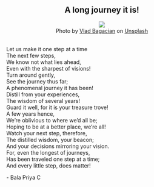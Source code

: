 <div align= "center"><h2>A long journey it is!</h2></div>

<div align="center"><img src= "https://images.unsplash.com/photo-1523975864490-174dd4d9a41e?ixid=MnwxMjA3fDB8MHxwaG90by1wYWdlfHx8fGVufDB8fHx8&ixlib=rb-1.2.1&auto=format&fit=crop&w=870&q=80"></div>

<div align ="center">Photo by <a href="https://unsplash.com/@vladbagacian?utm_source=unsplash&utm_medium=referral&utm_content=creditCopyText">Vlad Bagacian</a> on <a href="https://unsplash.com/?utm_source=unsplash&utm_medium=referral&utm_content=creditCopyText">Unsplash</a>
  </div>

<br>

Let us make it one step at a time<br>
The next few steps,<br>
We know not what lies ahead,<br>
Even with the sharpest of visions!<br>
Turn around gently,<br>
See the journey thus far;<br>
A phenomenal journey it has been!<br>
Distill from your experiences,<br>
The wisdom of several years!<br>
Guard it well, for it is your treasure trove!<br>
A few years hence,<br>
We’re oblivious to where we’d all be;<br>
Hoping to be at a better place, we’re all!<br>
Watch your next step, therefore,<br>
The distilled wisdom, your beacon;<br>
And your decisions mirroring your vision.<br>
For, even the longest of journeys,<br>
Has been traveled one step at a time;<br>
And every little step, does matter!

\- Bala Priya C

